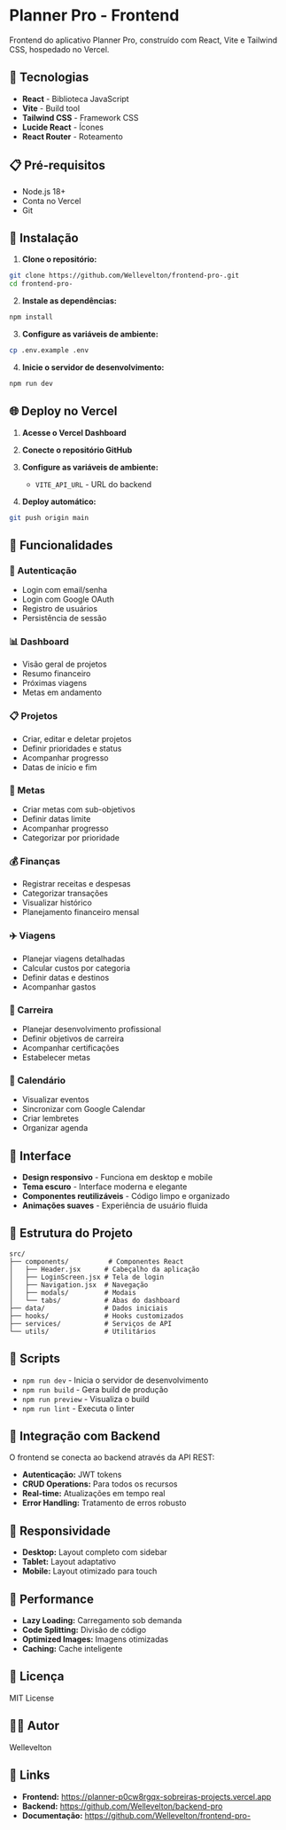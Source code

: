 # Planner Pro - Frontend

Frontend do aplicativo Planner Pro, construído com React, Vite e Tailwind CSS, hospedado no Vercel.

## 🚀 Tecnologias

- **React** - Biblioteca JavaScript
- **Vite** - Build tool
- **Tailwind CSS** - Framework CSS
- **Lucide React** - Ícones
- **React Router** - Roteamento

## 📋 Pré-requisitos

- Node.js 18+
- Conta no Vercel
- Git

## 🔧 Instalação

1. **Clone o repositório:**
```bash
git clone https://github.com/Wellevelton/frontend-pro-.git
cd frontend-pro-
```

2. **Instale as dependências:**
```bash
npm install
```

3. **Configure as variáveis de ambiente:**
```bash
cp .env.example .env
```

4. **Inicie o servidor de desenvolvimento:**
```bash
npm run dev
```

## 🌐 Deploy no Vercel

1. **Acesse o Vercel Dashboard**
2. **Conecte o repositório GitHub**
3. **Configure as variáveis de ambiente:**
   - `VITE_API_URL` - URL do backend

4. **Deploy automático:**
```bash
git push origin main
```

## 📱 Funcionalidades

### 🔐 Autenticação
- Login com email/senha
- Login com Google OAuth
- Registro de usuários
- Persistência de sessão

### 📊 Dashboard
- Visão geral de projetos
- Resumo financeiro
- Próximas viagens
- Metas em andamento

### 📋 Projetos
- Criar, editar e deletar projetos
- Definir prioridades e status
- Acompanhar progresso
- Datas de início e fim

### 🎯 Metas
- Criar metas com sub-objetivos
- Definir datas limite
- Acompanhar progresso
- Categorizar por prioridade

### 💰 Finanças
- Registrar receitas e despesas
- Categorizar transações
- Visualizar histórico
- Planejamento financeiro mensal

### ✈️ Viagens
- Planejar viagens detalhadas
- Calcular custos por categoria
- Definir datas e destinos
- Acompanhar gastos

### 💼 Carreira
- Planejar desenvolvimento profissional
- Definir objetivos de carreira
- Acompanhar certificações
- Estabelecer metas

### 📅 Calendário
- Visualizar eventos
- Sincronizar com Google Calendar
- Criar lembretes
- Organizar agenda

## 🎨 Interface

- **Design responsivo** - Funciona em desktop e mobile
- **Tema escuro** - Interface moderna e elegante
- **Componentes reutilizáveis** - Código limpo e organizado
- **Animações suaves** - Experiência de usuário fluida

## 📁 Estrutura do Projeto

```
src/
├── components/          # Componentes React
│   ├── Header.jsx      # Cabeçalho da aplicação
│   ├── LoginScreen.jsx # Tela de login
│   ├── Navigation.jsx  # Navegação
│   ├── modals/         # Modais
│   └── tabs/           # Abas do dashboard
├── data/               # Dados iniciais
├── hooks/              # Hooks customizados
├── services/           # Serviços de API
└── utils/              # Utilitários
```

## 🔧 Scripts

- `npm run dev` - Inicia o servidor de desenvolvimento
- `npm run build` - Gera build de produção
- `npm run preview` - Visualiza o build
- `npm run lint` - Executa o linter

## 🔗 Integração com Backend

O frontend se conecta ao backend através da API REST:

- **Autenticação:** JWT tokens
- **CRUD Operations:** Para todos os recursos
- **Real-time:** Atualizações em tempo real
- **Error Handling:** Tratamento de erros robusto

## 📱 Responsividade

- **Desktop:** Layout completo com sidebar
- **Tablet:** Layout adaptativo
- **Mobile:** Layout otimizado para touch

## 🎯 Performance

- **Lazy Loading:** Carregamento sob demanda
- **Code Splitting:** Divisão de código
- **Optimized Images:** Imagens otimizadas
- **Caching:** Cache inteligente

## 📝 Licença

MIT License

## 👨‍💻 Autor

Wellevelton

## 🔗 Links

- **Frontend:** https://planner-p0cw8rgqx-sobreiras-projects.vercel.app
- **Backend:** https://github.com/Wellevelton/backend-pro
- **Documentação:** https://github.com/Wellevelton/frontend-pro-
